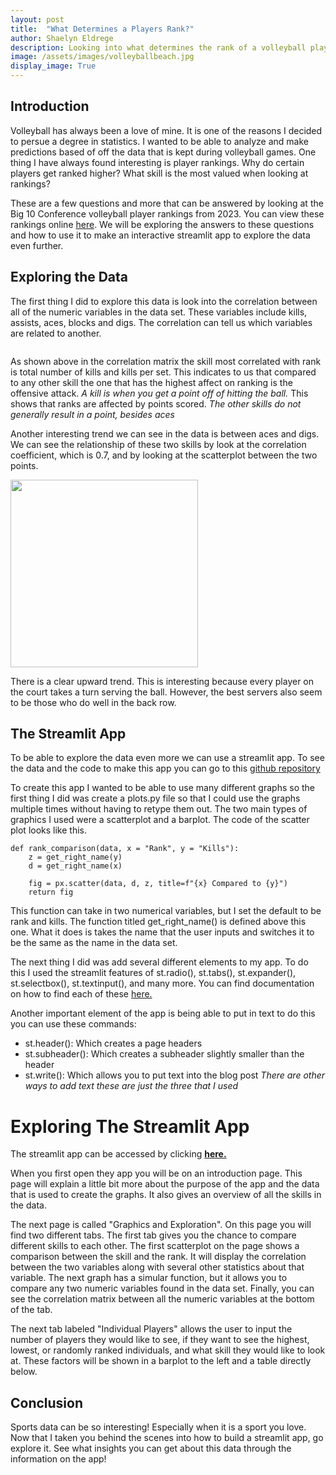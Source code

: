 ```yaml
---
layout: post
title:  "What Determines a Players Rank?"
author: Shaelyn Eldrege
description: Looking into what determines the rank of a volleyball player in the Big 10 Conference using data from the 2023 colleigate season and creating a streamlit app.
image: /assets/images/volleyballbeach.jpg
display_image: True
---
```


## Introduction

Volleyball has always been a love of mine. It is one of the reasons I decided to persue a degree in statistics. I wanted to be able to analyze and make predictions based of off the data that is kept during volleyball games. One thing I have always found interesting is player rankings. Why do certain players get ranked higher? What skill is the most valued when looking at rankings?

These are a few questions and more that can be answered by looking at the Big 10 Conference volleyball player rankings from 2023. You can view these rankings online <a href="https://bigten.org/wvb/stats/" target="_blank">here</a>. We will be exploring the answers to these questions and how to use it to make an interactive streamlit app to explore the data even further.


## Exploring the Data

The first thing I did to explore this data is look into the correlation between all of the numeric variables in the data set. These variables include kills, assists, aces, blocks and digs. The correlation can tell us which variables are related to another.

<img src="{{site.url}}/{{site.baseurl}}/assets/images/correlationmatrix.png" alt="" style="display: block; margin: auto;"/>

As shown above in the correlation matrix the skill most correlated with rank is total number of kills and kills per set. This indicates to us that compared to any other skill the one that has the highest affect on ranking is the offensive attack. *A kill is when you get a point off of hitting the ball.* This shows that ranks are affected by points scored. *The other skills do not generally result in a point, besides aces*

Another interesting trend we can see in the data is between aces and digs. We can see the relationship of these two skills by look at the correlation coefficient, which is 0.7, and by looking at the scatterplot between the two points.

<img src="{{site.url}}/{{site.baseurl}}/assets/images/onlydigsandaces.png" alt="" style="width:300px;"/>

There is a clear upward trend. This is interesting because every player on the court takes a turn serving the ball. However, the best servers also seem to be those who do well in the back row.

## The Streamlit App

To be able to explore the data even more we can use a streamlit app. To see the data and the code to make this app you can go to this <a href="https://github.com/shae-sims/volleyballapplication/tree/main" target="_blank">github repository</a>

To create this app I wanted to be able to use many different graphs so the first thing I did was create a plots.py file so that I could use the graphs multiple times without having to retype them out. The two main types of graphics I used were a scatterplot and a barplot. The code of the scatter plot looks like this.

```
def rank_comparison(data, x = "Rank", y = "Kills"):
    z = get_right_name(y)
    d = get_right_name(x)
        
    fig = px.scatter(data, d, z, title=f"{x} Compared to {y}")
    return fig
```

This function can take in two numerical variables, but I set the default to be rank and kills. The function titled get_right_name() is defined above this one. What it does is takes the name that the user inputs and switches it to be the same as the name in the data set. 

The next thing I did was add several different elements to my app. To do this I used the streamlit features of st.radio(), st.tabs(), st.expander(), st.selectbox(), st.textinput(), and many more. You can find documentation on how to find each of these <a href="https://docs.streamlit.io/develop/api-reference" target="_blank">here.</a>

Another important element of the app is being able to put in text to do this you can use these commands:
* st.header(): Which creates a page headers
* st.subheader(): Which creates a subheader slightly smaller than the header
* st.write(): Which allows you to put text into the blog post
*There are other ways to add text these are just the three that I used*

# Exploring The Streamlit App

The streamlit app can be accessed by clicking **<a href="https://volleyballapplication.streamlit.app/" target="_blank">here.</a>**

When you first open they app you will be on an introduction page. This page will explain a little bit more about the purpose of the app and the data that is used to create the graphs. It also gives an overview of all the skills in the data.

The next page is called "Graphics and Exploration". On this page you will find two different tabs. The first tab gives you the chance to compare different skills to each other. The first scatterplot on the page shows a comparison between the skill and the rank. It will display the correlation between the two variables along with several other statistics about that variable. The next graph has a simular function, but it allows you to compare any two numeric variables found in the data set. Finally, you can see the correlation matrix between all the numeric variables at the bottom of the tab.

The next tab labeled "Individual Players" allows the user to input the number of players they would like to see, if they want to see the highest, lowest, or randomly ranked individuals, and what skill they would like to look at. These factors will be shown in a barplot to the left and a table directly below. 

## Conclusion

Sports data can be so interesting! Especially when it is a sport you love. Now that I taken you behind the scenes into how to build a streamlit app, go explore it. See what insights you can get about this data through the information on the app!


